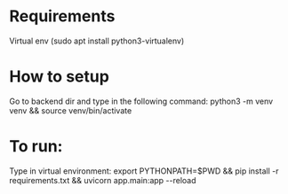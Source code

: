 # Requirements
Virtual env (sudo apt install python3-virtualenv)

# How to setup
Go to backend dir and type in the following command:
python3 -m venv venv &&
source venv/bin/activate


# To run:
Type in virtual environment:
export PYTHONPATH=$PWD && 
pip install -r requirements.txt &&
uvicorn app.main:app --reload